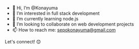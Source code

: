 - 👋 Hi, I’m @Konayuma
- 👀 I’m interested in full stack development
- 🌱 I’m currently learning node.js
- 💞️ I’m looking to collaborate on web development projects
- 📫 How to reach me: sepokonayuma@gmail.com

Let's connect! 😊
